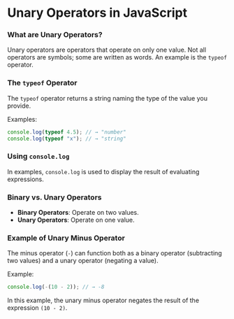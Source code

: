 # Unary Operators in JavaScript

### What are Unary Operators?
Unary operators are operators that operate on only one value. Not all operators are symbols; some are written as words. An example is the `typeof` operator.

### The `typeof` Operator
The `typeof` operator returns a string naming the type of the value you provide.

Examples:
```javascript
console.log(typeof 4.5); // → "number"
console.log(typeof "x"); // → "string"
```

### Using `console.log`
In examples, `console.log` is used to display the result of evaluating expressions.

### Binary vs. Unary Operators
- **Binary Operators**: Operate on two values.
- **Unary Operators**: Operate on one value.

### Example of Unary Minus Operator
The minus operator (`-`) can function both as a binary operator (subtracting two values) and a unary operator (negating a value).

Example:
```javascript
console.log(-(10 - 2)); // → -8
```

In this example, the unary minus operator negates the result of the expression `(10 - 2)`.